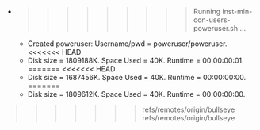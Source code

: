 * >>>>>>>>> Running inst-min-con-users-poweruser.sh ...
  * Created poweruser: Username/pwd = poweruser/poweruser.
<<<<<<< HEAD
  * Disk size = 1809188K. Space Used = 40K. Runtime = 00:00:00:01.
=======
<<<<<<< HEAD
  * Disk size = 1687456K. Space Used = 40K. Runtime = 00:00:00:00.
=======
  * Disk size = 1809612K. Space Used = 40K. Runtime = 00:00:00:00.
>>>>>>> refs/remotes/origin/bullseye
>>>>>>> refs/remotes/origin/bullseye
